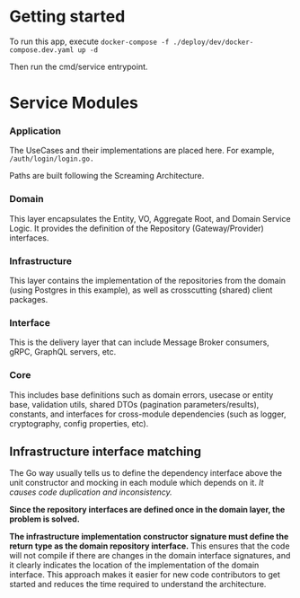 # Getting started

To run this app, execute `docker-compose -f ./deploy/dev/docker-compose.dev.yaml up -d`

Then run the cmd/service entrypoint.

# Service Modules

### Application

The UseCases and their implementations are placed here. For example, `/auth/login/login.go.`

Paths are built following the Screaming Architecture.

### Domain

This layer encapsulates the Entity, VO, Aggregate Root, and Domain Service Logic. It provides the definition of the Repository (Gateway/Provider) interfaces.

### Infrastructure

This layer contains the implementation of the repositories from the domain (using Postgres in this example), as well as crosscutting (shared) client packages.

### Interface

This is the delivery layer that can include Message Broker consumers, gRPC, GraphQL servers, etc.

### Core

This includes base definitions such as domain errors, usecase or entity base, validation utils, shared DTOs (pagination parameters/results), constants, and interfaces for cross-module dependencies (such as logger, cryptography, config properties, etc).

## Infrastructure interface matching

The Go way usually tells us to define the dependency interface above the unit constructor and mocking in each module which depends on it. _It causes code duplication and inconsistency._

**Since the repository interfaces are defined once in the domain layer, the problem is solved.**

**The infrastructure implementation constructor signature must define the return type as the domain repository interface.** This ensures that the code will not compile if there are changes in the domain interface signatures, and it clearly indicates the location of the implementation of the domain interface. This approach makes it easier for new code contributors to get started and reduces the time required to understand the architecture.
